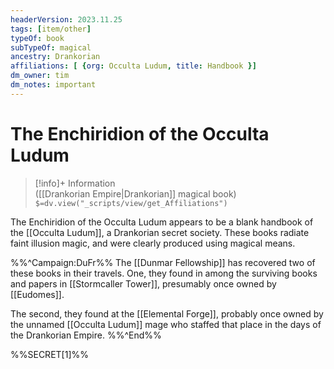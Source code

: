 ```yaml
---
headerVersion: 2023.11.25
tags: [item/other]
typeOf: book
subTypeOf: magical
ancestry: Drankorian
affiliations: [ {org: Occulta Ludum, title: Handbook }]
dm_owner: tim
dm_notes: important
---
```

# The Enchiridion of the Occulta Ludum
>[!info]+ Information  
> ([[Drankorian Empire|Drankorian]] magical book)  
> `$=dv.view("_scripts/view/get_Affiliations")`

The Enchiridion of the Occulta Ludum appears to be a blank handbook of the [[Occulta Ludum]], a Drankorian secret society. These books radiate faint illusion magic, and were clearly produced using magical means. 

%%^Campaign:DuFr%%
The [[Dunmar Fellowship]] has recovered two of these books in their travels. One, they found in among the surviving books and papers in [[Stormcaller Tower]], presumably once owned by [[Eudomes]]. 

The second, they found at the [[Elemental Forge]], probably once owned by the unnamed [[Occulta Ludum]] mage who staffed that place in the days of the Drankorian Empire. 
%%^End%%

%%SECRET[1]%%
